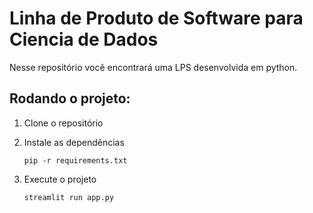 # Linha de Produto de Software para Ciencia de Dados
Nesse repositório você encontrará uma LPS desenvolvida em python.

## Rodando o projeto:
1. Clone o repositório
2. Instale as dependências

    ```pip -r requirements.txt```
    
3. Execute o projeto

    ```streamlit run app.py```
